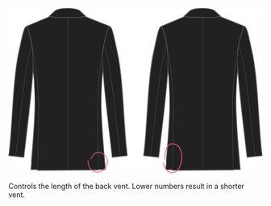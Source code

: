 
![Hinterer Gehschlitz Länge](backventlength.svg)

Controls the length of the back vent. Lower numbers result in a shorter vent.


